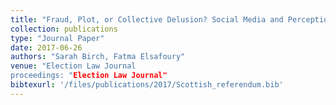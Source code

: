 ```yaml
---
title: "Fraud, Plot, or Collective Delusion? Social Media and Perceptions of Electoral Misconduct in the 2014 Scottish Independence Referendum"
collection: publications
type: "Journal Paper"
date: 2017-06-26
authors: "Sarah Birch, Fatma Elsafoury"
venue: "Election Law Journal
proceedings: "Election Law Journal"
bibtexurl: '/files/publications/2017/Scottish_referendum.bib'
---
```


